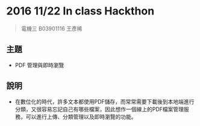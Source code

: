 # 2016 11/22 In class Hackthon

> 電機三 B03901116 王彥稀

## 主題

- PDF 管理與即時瀏覽 

## 說明

- 在數位化的時代，許多文本都使用PDF儲存，而常常需要下載後到本地端進行分類，又很容易忘記自己有哪些檔案，因此想作一個線上的PDF檔案管理服務，可以進行上傳、分類管理以及即時瀏覽的功能。
